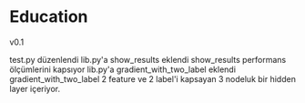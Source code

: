 # Education

v0.1

test.py düzenlendi
lib.py'a show_results eklendi
    show_results performans ölçümlerini kapsıyor
lib.py'a gradient_with_two_label eklendi
    gradient_with_two_label 2 feature ve 2 label'i kapsayan 3 nodeluk bir hidden layer içeriyor.